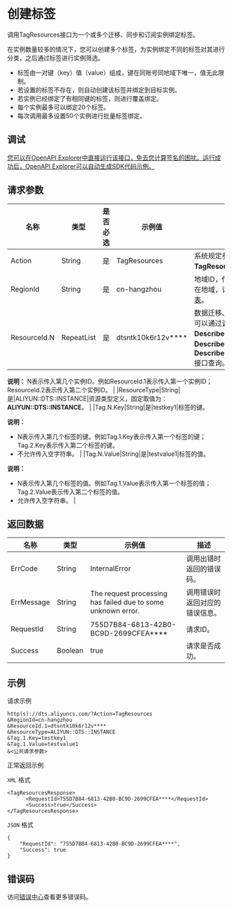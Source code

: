 # 创建标签

调用TagResources接口为一个或多个迁移、同步和订阅实例绑定标签。

在实例数量较多的情况下，您可以创建多个标签，为实例绑定不同的标签对其进行分类，之后通过标签进行实例筛选。

-   标签由一对键（key）值（value）组成，键在同账号同地域下唯一，值无此限制。
-   若设置的标签不存在，则自动创建该标签并绑定到目标实例。
-   若实例已经绑定了有相同键的标签，则进行覆盖绑定。
-   每个实例最多可以绑定20个标签。
-   每次调用最多设置50个实例进行批量标签绑定。

## 调试

[您可以在OpenAPI Explorer中直接运行该接口，免去您计算签名的困扰。运行成功后，OpenAPI Explorer可以自动生成SDK代码示例。](https://api.aliyun.com/#product=Dts&api=TagResources&type=RPC&version=2020-01-01)

## 请求参数

|名称|类型|是否必选|示例值|描述|
|--|--|----|---|--|
|Action|String|是|TagResources|系统规定参数，取值：**TagResources**。 |
|RegionId|String|是|cn-hangzhou|地域ID，传入本参数来指定实例所在地域，详情请参见[支持的地域列表](~141033~)。 |
|ResourceId.N|RepeatList|是|dtsntk10k6r12v\*\*\*\*|数据迁移、同步和订阅的实例ID，可以通过调用**DescribeMigrationJobs**、**DescribeSynchronizationJobs**、**DescribeSubscriptionInstances**接口查询。

 **说明：** N表示传入第几个实例ID。例如ResourceId.1表示传入第一个实例ID；ResourceId.2表示传入第二个实例ID。 |
|ResourceType|String|是|ALIYUN::DTS::INSTANCE|资源类型定义，固定取值为：**ALIYUN::DTS::INSTANCE**。 |
|Tag.N.Key|String|是|testkey1|标签的键。

 **说明：**

-   N表示传入第几个标签的键。例如Tag.1.Key表示传入第一个标签的键；Tag.2.Key表示传入第二个标签的键。
-   不允许传入空字符串。 |
|Tag.N.Value|String|是|testvalue1|标签的值。

 **说明：**

-   N表示传入第几个标签的值。例如Tag.1.Value表示传入第一个标签的值；Tag.2.Value表示传入第二个标签的值。
-   允许传入空字符串。 |

## 返回数据

|名称|类型|示例值|描述|
|--|--|---|--|
|ErrCode|String|InternalError|调用出错时返回的错误码。 |
|ErrMessage|String|The request processing has failed due to some unknown error.|调用错误时返回对应的错误信息。 |
|RequestId|String|755D7B84-6813-42B0-BC9D-2699CFEA\*\*\*\*|请求ID。 |
|Success|Boolean|true|请求是否成功。 |

## 示例

请求示例

```
http(s)://dts.aliyuncs.com/?Action=TagResources
&RegionId=cn-hangzhou	
&ResourceId.1=dtsntk10k6r12v****
&ResourceType=ALIYUN::DTS::INSTANCE
&Tag.1.Key=testkey1
&Tag.1.Value=testvalue1
&<公共请求参数>
```

正常返回示例

`XML` 格式

```
<TagResourcesResponse>
      <RequestId>755D7B84-6813-42B0-BC9D-2699CFEA****</RequestId>
      <Success>true</Success>
</TagResourcesResponse>
```

`JSON` 格式

```
{
    "RequestId": "755D7B84-6813-42B0-BC9D-2699CFEA****",
    "Success": true
}
```

## 错误码

访问[错误中心](https://error-center.aliyun.com/status/product/Dts)查看更多错误码。

